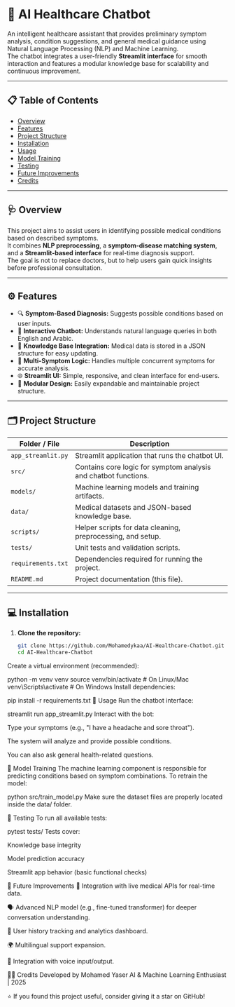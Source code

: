 # 🧠 AI Healthcare Chatbot

An intelligent healthcare assistant that provides preliminary symptom analysis, condition suggestions, and general medical guidance using Natural Language Processing (NLP) and Machine Learning.  
The chatbot integrates a user-friendly **Streamlit interface** for smooth interaction and features a modular knowledge base for scalability and continuous improvement.

---

## 📋 Table of Contents

- [Overview](#overview)
- [Features](#features)
- [Project Structure](#project-structure)
- [Installation](#installation)
- [Usage](#usage)
- [Model Training](#model-training)
- [Testing](#testing)
- [Future Improvements](#future-improvements)
- [Credits](#credits)

---

## 🩺 Overview

This project aims to assist users in identifying possible medical conditions based on described symptoms.  
It combines **NLP preprocessing**, a **symptom-disease matching system**, and a **Streamlit-based interface** for real-time diagnosis support.  
The goal is not to replace doctors, but to help users gain quick insights before professional consultation.

---

## ⚙️ Features

- 🔍 **Symptom-Based Diagnosis:** Suggests possible conditions based on user inputs.  
- 💬 **Interactive Chatbot:** Understands natural language queries in both English and Arabic.  
- 🧠 **Knowledge Base Integration:** Medical data is stored in a JSON structure for easy updating.  
- 🧾 **Multi-Symptom Logic:** Handles multiple concurrent symptoms for accurate analysis.  
- 🌐 **Streamlit UI:** Simple, responsive, and clean interface for end-users.  
- 🧰 **Modular Design:** Easily expandable and maintainable project structure.

---

## 🗂️ Project Structure

| Folder / File | Description |
|----------------|-------------|
| `app_streamlit.py` | Streamlit application that runs the chatbot UI. |
| `src/` | Contains core logic for symptom analysis and chatbot functions. |
| `models/` | Machine learning models and training artifacts. |
| `data/` | Medical datasets and JSON-based knowledge base. |
| `scripts/` | Helper scripts for data cleaning, preprocessing, and setup. |
| `tests/` | Unit tests and validation scripts. |
| `requirements.txt` | Dependencies required for running the project. |
| `README.md` | Project documentation (this file). |

---

## 💻 Installation

1. **Clone the repository:**
   ```bash
   git clone https://github.com/Mohamedykaa/AI-Healthcare-Chatbot.git
   cd AI-Healthcare-Chatbot
Create a virtual environment (recommended):


python -m venv venv
source venv/bin/activate   # On Linux/Mac
venv\Scripts\activate      # On Windows
Install dependencies:


pip install -r requirements.txt
🚀 Usage
Run the chatbot interface:


streamlit run app_streamlit.py
Interact with the bot:

Type your symptoms (e.g., "I have a headache and sore throat").

The system will analyze and provide possible conditions.

You can also ask general health-related questions.

🧠 Model Training
The machine learning component is responsible for predicting conditions based on symptom combinations.
To retrain the model:


python src/train_model.py
Make sure the dataset files are properly located inside the data/ folder.

🧪 Testing
To run all available tests:


pytest tests/
Tests cover:

Knowledge base integrity

Model prediction accuracy

Streamlit app behavior (basic functional checks)

🚧 Future Improvements
🧬 Integration with live medical APIs for real-time data.

🗣️ Advanced NLP model (e.g., fine-tuned transformer) for deeper conversation understanding.

💾 User history tracking and analytics dashboard.

🌍 Multilingual support expansion.

🤖 Integration with voice input/output.

👨‍💻 Credits
Developed by Mohamed Yaser
AI & Machine Learning Enthusiast | 2025

⭐ If you found this project useful, consider giving it a star on GitHub!



